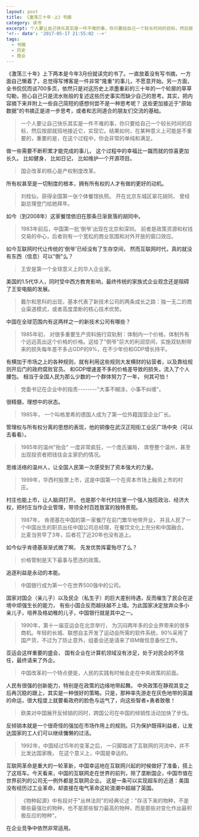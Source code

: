```yaml
---
layout: post
title: 《激荡三十年·上》书摘
category: 读书
excerpt: 个人要让自己快乐其实是一件不难的事，你只要给自己一个较长时间的目标，然后按部就班地接近它，实现它。结果如何，在某种意义上可能是不重要的，重要的是，在这个过程中，你会非常的单纯和满足。
'<!-- date': '2017-05-17 21:55:02 -->'
tags:
  - 书摘
  - 历史
  - 商业
---
```


《激荡三十年》上下两本是今年3月份就读完的书了。一直放着没有写书摘，一方面自己懒着了，总觉得写博客是一件非常"隆重"的事儿，不愿意开始。另一方面，全书侃侃而谈700多页，依然只是对这历史上浓墨重彩的三十年的一个轮廓的草草勾勒，担心自己只是流水账般的复述这些历史事实而缺少自己的思考。其实，把内容摘下来并附上一些自己简短的感想何尝不是一种思考呢？ 这些更加接近于"原始数据"的书摘正是进一步思考，或者和志同道合的朋友们交流的基础。

> 一个人要让自己快乐其实是一件不难的事，你只要给自己一个较长时间的目标，然后按部就班地接近它，实现它。结果如何，在某种意义上可能是不重要的，重要的是，在这个过程中，你会非常的单纯和满足。

做一些需要不断积累才能完成的事儿， 这个过程中的幸福比一蹴而就的惊喜更加长久。 比如健身， 比如日记， 比如维护一个开源项目。

> 国企改革的核心是产权制度改革。

所有权甚至是一切制度的根本，拥有所有权的人才有做的更好的动机。

> 刘桂仙，获得全国第一张个体餐馆执照。 开在北京东城区翠花胡同， 曾经副总理登门给她拜年。

如今（到2008年）这家餐馆依旧在那条日渐衰落的胡同中。

> 1983年前后，中国第一批'倒爷'出现在北京和深圳。 前者是政策资源和权钱交易的中心，后者则有一个宽松的商业氛围和对外开放的窗口效应。

如今互联网时代让传统的'倒爷'已经没有了生存空间， 然而互联网时代，真的就没有东西（信息）可以"倒"么？

> 王安是第一个全球意义上的华人企业家。

美国的1.5代华人，同时受中西方教育影响，最终传统的家族式企业观念还是阻碍了王安电脑的发展。

> 戴尔和思科的出现，基本代表了新技术公司的两条成长之路：独一无二的商业渠道模式，或者高度垄断的核心技术优势。

中国在全球范围内有这两样之一的新技术公司有哪些？

> 1985年初， 对很多重要生产资料施行双轨制：体制内一个价格，体制外有个远远高出这个价格的价格。这给了"倒爷"巨大的利润空间，实施双轨制带来的损失每年差不多占GDP的9%，在不少年份和GDP增长持平。

有横加于市场之上的各种规则，就有利用这些规则大发横财的钻营者，以及靠给规则开后门的政府腐败官员。 和GDP增速差不多的价格差导致的损失，流入了个人腰包。 相当于全国人民为那么少数的一个群体努力了一年， 何其可怕！

> 党委书记在企业中的指责--------"大事不糊涂，小事不纠缠"。

很精髓，理想中的状态。

> 1985年， 一个叫格里希的德国人成为了第一位外籍国营企业厂长。

管理权与所有权分离的思想的表现，他的铜像在武汉正阳街工业区广场中央（可以去看看）。

> 1985年的温州"抬会" 一度非常疯狂，一个庞氏骗局， 席卷整个温州，甚至出现投资者把钱往会主家扔的情况。

思维活络的温州人，让全国人民第一次感受到了资本强大的力量。

> 1999年，华西村股票上市，这是中国第一个在资本市场上融资上市的村庄。

村庄也能上市，让人脑洞打开。 也是那个年代村庄里一个强人独揽政治、经济大权，把村庄当作企业管理，带领全村百姓致富的独特景观。

> 1987年， 肯德基在中国的第一家餐厅在前门繁华地带开业， 并且人民了一个中国出生的职员出任中国公司总经理，在餐饮文化上充分和中国融合。 比麦当劳早了3年，后者花了近20年也没有追上。

如今似乎肯德基渐渐式微了啊， 先发优势挥霍殆尽了么？

> 价格管制是天下最事与愿违的政策。

追逐利益是永动的本能。

> 中国银行成为第一个在世界500强中的公司。

国家对国企（亲儿子）以及民企（私生子）的巨大差别待遇，反而催生了民企在逆境中顽强生长的能力， 有些小国企反而越扶越不上墙。为此国家决定放弃众多小亲儿子，培养及格幼稚的儿子，中国银行就是其中之一。

> 1990年，第十一届亚运会在北京举行， 为沉闷两年多的企业界带来的很多商机。年轻的长城、联想自主开发了运动会所需的软件系统，90%采用了国产货，不过为了防止意外，组委会还是请来了IBM做信息备份工作。

亚运会这样重要的盛会， 国有企业在计算机领域没有涉足，处于对民企的不信任，最终请来了外企。

> 中国改革的一个特点便是，人民的实践有时候会走在中央政策的前面。

人民有很强的创新能力，特别是在政策的边缘地带起舞。 中央政策在静观其变之后再沉稳的跟上，其实是一种很好的策略。只是，那种率先游走在灰色地带的英雄的命运，很大程度上就要看政府的脸色与运气了，向这些智者+勇者致敬！

> 欧美对中国展开反倾销的同时，跨国公司在中国的倾销性活动加快了步伐。

反倾销本就是一个很奇怪的强加在市场作用上的规则。只为保护既得利益者，让发达国家的工人们可以继续慵懒的过活。

> 1992年，中国经过15年的变革之后， 一只脚踏进了互联网的河流中，并不比发达国家晚， 在这个意义上，中国是幸运的。

互联网革命是重大的一轮革新，中国幸运地在互联网兴起的时候做好了准备，搭上了这班车。今天看来，中国的互联网走在世界的前列，除了垄断国企，中国市值在世界前列的公司无一例外都是互联网企业。 这是一条可以实现超车的近道：美国没有经历过工业革命，却直接在电气革命这轮浪潮中超越了英国。

> 《物种起源》中有段对于"丛林法则"的经典论述："存活下来的物种，不是哪些最强壮的物种，也不是那些智力最高的物种，而是那些对变化作出最积极反应的物种"。

在企业竞争中依然非常适用。
